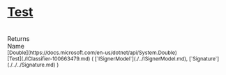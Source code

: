 # [Test](./IClassifier-100663479.md)


<br>
Returns<img width=500/>Name
<br>
<sub>[Double](https://docs.microsoft.com/en-us/dotnet/api/System.Double)</sub><img width=500/><sub>[Test](./IClassifier-100663479.md) ( [`ISignerModel`](./../ISignerModel.md), [`Signature`](./../../Signature.md) )</sub><br>


